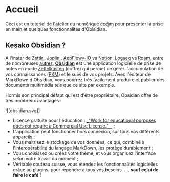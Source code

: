 # Accueil

Ceci est un tutoriel de l'atelier du numérique [ec@m](https://www.ecmorlaix.fr) pour présenter la prise en main et quelques fonctionnalités d'Obisidian.

## Kesako Obsidian ?

A l'instar de [Zettlr ](https://www.zettlr.com/), [Joplin ](https://joplinapp.org/),  [AppFlowy-IO ](https://github.com/AppFlowy-IO) vs [Notion](https://www.notion.so/fr-fr/notes), [Logseq](https://github.com/logseq/logseq) vs [Roam](https://roamresearch.com/), entre de nombreuses [autres](https://alternativeto.net/software/tiro-notes/), **[Obsidian](https://obsidian.md/)** est une application logicielle de prise de notes en mode [Zettelkasten](https://docs.zettlr.com/fr/academic/zkn-method/#la-methode-zettelkasten-coffre) (coffre) qui permet de gérer l'accumulation de vos connaissances ([PKM](https://fr.wikipedia.org/wiki/Gestion_des_connaissances_personnelles)) et le suivi de vos projets.
Avec l'éditeur de MarkDown d'Obsidian,  vous pourrez très facilement produire et publier des documents multimédia tels que ce site par exemple.

Hormis son principal défaut qui est d'être propriétaire, Obsidian offre de très nombreux avantages :

![[obsidian.svg]]

- Licence gratuite pour l'éducation : [ _"Work for educational purposes does not require a Commercial Use License."__](https://obsidian.md/eula) ;
- L'application peut fonctionner hors connexion, sur tous vos différents appareils ;
- Vous maitrisez le stockage de vos données, ce qui, combiné à l'interopérabilité du langage MarkDown, les protège durablement ;
- Vous choisissez ou créez votre thème, et vous organisez l'interface selon votre travail du moment ;
- Véritable couteau suisse, vous étendez les fonctionnalités logicielles grâce au plugins, pour répondre à tous vos besoins, …, **sauf celui de faire le café !**
